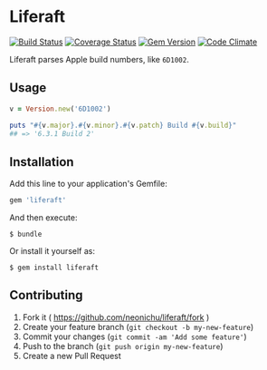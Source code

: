# Liferaft

[![Build Status](http://img.shields.io/travis/neonichu/liferaft/master.svg?style=flat)](https://travis-ci.org/neonichu/liferaft)
[![Coverage Status](https://coveralls.io/repos/neonichu/liferaft/badge.svg)](https://coveralls.io/r/neonichu/liferaft)
[![Gem Version](http://img.shields.io/gem/v/liferaft.svg?style=flat)](http://badge.fury.io/rb/liferaft)
[![Code Climate](http://img.shields.io/codeclimate/github/neonichu/liferaft.svg?style=flat)](https://codeclimate.com/github/neonichu/liferaft)

Liferaft parses Apple build numbers, like `6D1002`.

## Usage

```ruby
v = Version.new('6D1002')

puts "#{v.major}.#{v.minor}.#{v.patch} Build #{v.build}"
## => '6.3.1 Build 2'
```

## Installation

Add this line to your application's Gemfile:

```ruby
gem 'liferaft'
```

And then execute:

    $ bundle

Or install it yourself as:

    $ gem install liferaft

## Contributing

1. Fork it ( https://github.com/neonichu/liferaft/fork )
2. Create your feature branch (`git checkout -b my-new-feature`)
3. Commit your changes (`git commit -am 'Add some feature'`)
4. Push to the branch (`git push origin my-new-feature`)
5. Create a new Pull Request
